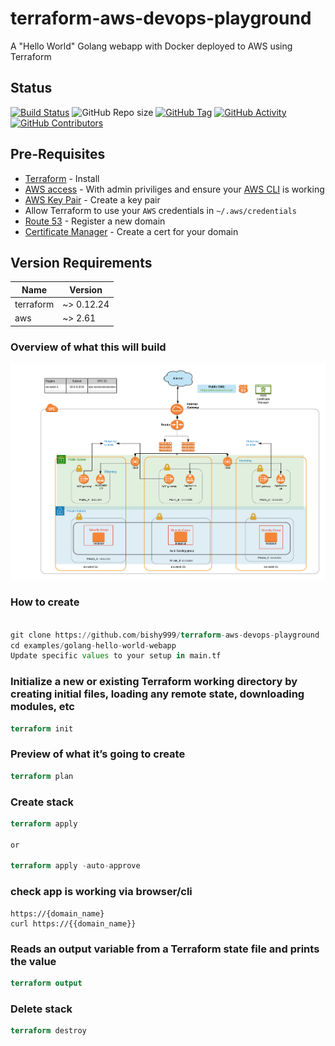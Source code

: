 # terraform-aws-devops-playground
A "Hello World" Golang webapp with Docker deployed to AWS using Terraform


## Status
[![Build Status](https://travis-ci.com/bishy999/terraform-aws-devops-playground.svg?branch=master)](https://travis-ci.com/bishy999/terraform-aws-devops-playground)
![GitHub Repo size](https://img.shields.io/github/repo-size/bishy999/terraform-aws-devops-playground)
[![GitHub Tag](https://img.shields.io/github/tag/bishy999/terraform-aws-devops-playground.svg)](https://github.com/bishy999/terraform-aws-devops-playground/releases/latest)
[![GitHub Activity](https://img.shields.io/github/commit-activity/m/bishy999/terraform-aws-devops-playground)](https://github.com/bishy999/terraform-aws-devops-playground)
[![GitHub Contributors](https://img.shields.io/github/contributors/bishy999/terraform-aws-devops-playground)](https://github.com/bishy999/terraform-aws-devops-playground)


## Pre-Requisites
   * [Terraform](https://www.terraform.io/) - Install
   * [AWS access](https://console.aws.amazon.com/) - With admin priviliges and ensure your [AWS CLI](http://docs.aws.amazon.com/cli/latest/userguide/installing.html) is working
   * [AWS Key Pair](http://docs.aws.amazon.com/AWSEC2/latest/UserGuide/ec2-key-pairs.html) - Create a key pair
   * Allow Terraform to use your `AWS` credentials in `~/.aws/credentials`
   * [Route 53](https://docs.aws.amazon.com/Route53/latest/DeveloperGuide/registrar.html)  - Register a new domain
   * [Certificate Manager](https://aws.amazon.com/certificate-manager/) - Create a cert for your domain



## Version Requirements
| Name | Version |
|------|---------|
| terraform | ~> 0.12.24 |
| aws | ~> 2.61 |


### Overview of what this will build
![](images/DevopsPlayGround.png)


### How to create
```terraform

git clone https://github.com/bishy999/terraform-aws-devops-playground .
cd examples/golang-hello-world-webapp
Update specific values to your setup in main.tf
```

### Initialize a new or existing Terraform working directory by creating initial files, loading any remote state, downloading modules, etc
```terraform
terraform init
```

### Preview of what it’s  going to create
```terraform
terraform plan
```


### Create stack
```terraform
terraform apply 

or

terraform apply -auto-approve
```


### check app is working via browser/cli
 
```
https://{domain_name}
curl https://{{domain_name}}
```

### Reads an output variable from a Terraform state file and prints the value
```terraform
terraform output 
```

### Delete stack
```terraform
terraform destroy
```
